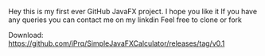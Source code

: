 Hey this is my first ever GitHub JavaFX project. I hope you like it
If you have any queries you can contact me on my linkdin 
Feel free to clone or fork

Download: https://github.com/iPrq/SimpleJavaFXCalculator/releases/tag/v0.1
